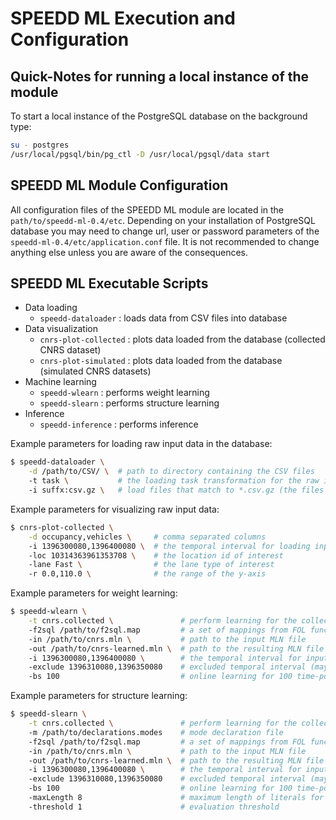 # SPEEDD ML Execution and Configuration

## Quick-Notes for running a local instance of the module

To start a local instance of the PostgreSQL database on the background type:
```bash
su - postgres
/usr/local/pgsql/bin/pg_ctl -D /usr/local/pgsql/data start
```

## SPEEDD ML Module Configuration

All configuration files of the SPEEDD ML module are located in the `path/to/speedd-ml-0.4/etc`. Depending on your
installation of PostgreSQL database you may need to change url, user or password parameters of the `speedd-ml-0.4/etc/application.conf` file.
It is not recommended to change anything else unless you are aware of the consequences.


## SPEEDD ML Executable Scripts

* Data loading
    * `speedd-dataloader` : loads data from CSV files into database
* Data visualization
    * `cnrs-plot-collected` : plots data loaded from the database (collected CNRS dataset)
    * `cnrs-plot-simulated` : plots data loaded from the database (simulated CNRS datasets)
* Machine learning
    * `speedd-wlearn` : performs weight learning
    * `speedd-slearn` : performs structure learning
* Inference
    * `speedd-inference` : performs inference

Example parameters for loading raw input data in the database:
```bash
$ speedd-dataloader \
    -d /path/to/CSV/ \  # path to directory containing the CSV files
    -t task \           # the loading task transformation for the raw input data
    -i suffx:csv.gz \   # load files that match to *.csv.gz (the files can be gzipped)
```

Example parameters for visualizing raw input data:
```bash
$ cnrs-plot-collected \
    -d occupancy,vehicles \     # comma separated columns
    -i 1396300080,1396400080 \  # the temporal interval for loading input and annotation data
    -loc 10314363961353708 \    # the location id of interest
    -lane Fast \                # the lane type of interest
    -r 0.0,110.0 \              # the range of the y-axis
```

Example parameters for weight learning:
```bash
$ speedd-wlearn \
    -t cnrs.collected \               # perform learning for the collected CNRS dataset
    -f2sql /path/to/f2sql.map         # a set of mappings from FOL functions to SQL
    -in /path/to/cnrs.mln \           # path to the input MLN file
    -out /path/to/cnrs-learned.mln \  # path to the resulting MLN file
    -i 1396300080,1396400080 \        # the temporal interval for input and annotation data used for learning
    -exclude 1396310080,1396350080    # excluded temporal interval (may be used for testing)
    -bs 100                           # online learning for 100 time-points duration micro-batches
```

Example parameters for structure learning:
```bash
$ speedd-slearn \
    -t cnrs.collected \               # perform learning for the collected CNRS dataset
    -m /path/to/declarations.modes    # mode declaration file
    -f2sql /path/to/f2sql.map         # a set of mappings from FOL functions to SQL
    -in /path/to/cnrs.mln \           # path to the input MLN file
    -out /path/to/cnrs-learned.mln \  # path to the resulting MLN file
    -i 1396300080,1396400080 \        # the temporal interval for input and annotation data used for learning
    -exclude 1396310080,1396350080    # excluded temporal interval (may be used for testing)
    -bs 100                           # online learning for 100 time-points duration micro-batches
    -maxLength 8                      # maximum length of literals for each rule
    -threshold 1                      # evaluation threshold
```